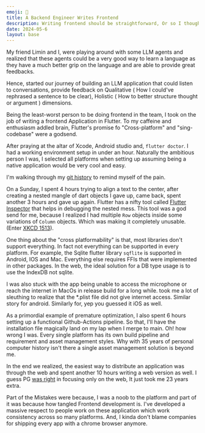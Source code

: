 ```yaml
---
emoji: 🦫
title: A Backend Engineer Writes Frontend
description: Writing frontend should be straightforward, Or so I thought...
date: 2024-05-6
layout: base
---
```


My friend Limin and I, were playing around with some LLM agents and realized that these agents could be a very good way to learn a language as they have a much better grip on the language and are able to provide great feedbacks.

Hence, started our journey of building an LLM application that could listen to conversations, provide feedback on Qualitative ( How I could've rephrased a sentence to be clear), Holistic ( How to better structure thought or argument ) dimensions.

Being the least-worst person to be doing frontend in the team, I took on the job of writing a frontend Application in Flutter.
To my caffeine and enthusiasm addled brain, Flutter's promise fo "Cross-platform" and "sing-codebase" were a godsend.

After praying at the altar of Xcode, Android studio and, `flutter doctor`. I had a working environment setup in under an hour.
Naturally the ambitious person I was, I selected all platforms when setting up assuming being a native application would be very cool and easy.

I'm walking through my [git history](https://github.com/ProductLoft/FE/commits/main/) to remind myself of the pain.

On a Sunday, I spent 4 hours trying to align a text to the center, after creating a nested mangle of dart objects I gave up, came back, spent another 3 hours and gave up again. Flutter has a nifty tool called [Flutter Inspector](https://docs.flutter.dev/tools/devtools/inspector) that helps in debugging the nested mess. This tool was a god send for me, because I realized I had multiple `Row` objects inside some variations of `Column` objects. Which was making it completely unusable. (Enter [XKCD 1513](https://xkcd.com/1513/)).

One thing about the "cross platformability" is that, most libraries don't support everything. In fact not everything can be supported in every platform. For example, the Sqlite flutter library `sqflite` is supported in Android, IOS and Mac. Everything else requires FFIs that were implemented in other packages. In the web, the ideal solution for a DB type usage is to use the IndexDB not sqlite.

I was also stuck with the app being unable to access the microphone or reach the internet in MacOs in release build for a long while. took me a lot of sleuthing to realize that the *.plist file did not give internet access. Similar story for android. Similarly for, yep you guessed it iOS as well.

As a primordial example of premature optimization, I also spent 6 hours setting up a functional Github-Actions pipeline. So that, I'll have the installation file magically land on my lap when I merge to main. Oh! how wrong I was. Every single platform has its own build pipeline and requirement and asset management styles. Why with 35 years of personal computer history isn't there a single asset management solution is beyond me.

In the end we realized, the easiest way to distribute an application was through the web and spent another 10 hours writing a web version as well. I guess PG [was right](https://paulgraham.com/road.html) in focusing only on the web, It just took me 23 years extra.

Part of the Mistakes were because, I was a noob to the platform and part of it was because how tangled Frontend development is.
I've developed a massive respect to people work on these application which work consistency across so many platforms.
And, I kinda don't blame companies for shipping every app with a chrome browser anymore.
